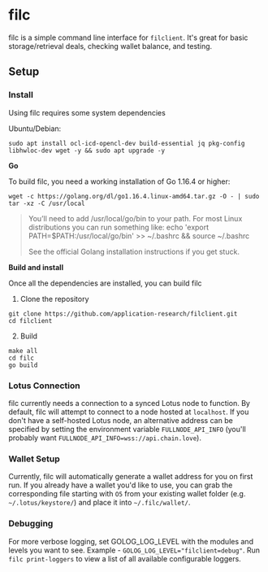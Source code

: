 # filc

filc is a simple command line interface for `filclient`. It's great for basic storage/retrieval deals, checking wallet balance, and testing.

## Setup

### Install
Using filc requires some system dependencies

Ubuntu/Debian:
```
sudo apt install ocl-icd-opencl-dev build-essential jq pkg-config libhwloc-dev wget -y && sudo apt upgrade -y
```

**Go**

To build filc, you need a working installation of Go 1.16.4 or higher:

```
wget -c https://golang.org/dl/go1.16.4.linux-amd64.tar.gz -O - | sudo tar -xz -C /usr/local
```

>You’ll need to add /usr/local/go/bin to your path. For most Linux distributions you can run something like:
>echo 'export PATH=$PATH:/usr/local/go/bin' >> ~/.bashrc && source ~/.bashrc
>
>See the official Golang installation instructions if you get stuck.

**Build and install**

Once all the dependencies are installed, you can build filc

1. Clone the repository
```
git clone https://github.com/application-research/filclient.git
cd filclient
```

2. Build
```
make all
cd filc
go build
```

### Lotus Connection
filc currently needs a connection to a synced Lotus node to function. By default, filc will attempt to connect to a node hosted at `localhost`. If you don't have a self-hosted Lotus node, an alternative address can be specified by setting the environment variable `FULLNODE_API_INFO` (you'll probably want `FULLNODE_API_INFO=wss://api.chain.love`).

### Wallet Setup
Currently, filc will automatically generate a wallet address for you on first run. If you already have a wallet you'd like to use, you can grab the corresponding file starting with `O5` from your existing wallet folder (e.g. `~/.lotus/keystore/`) and place it into `~/.filc/wallet/`.

### Debugging

For more verbose logging, set GOLOG_LOG_LEVEL with the modules and levels you want to see. Example - `GOLOG_LOG_LEVEL="filclient=debug"`. Run `filc print-loggers` to view a list of all available configurable loggers.